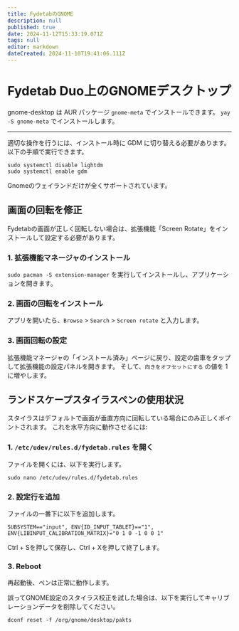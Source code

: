 ```yaml
---
title: FydetabのGNOME
description: null
published: true
date: 2024-11-12T15:33:19.071Z
tags: null
editor: markdown
dateCreated: 2024-11-10T19:41:06.111Z
---
```


# Fydetab Duo上のGNOMEデスクトップ

gnome-desktop は AUR パッケージ `gnome-meta` でインストールできます。
`yay -S gnome-meta` でインストールします。

---

適切な操作を行うには、インストール時に GDM に切り替える必要があります。 以下の手順で実行できます。

```
sudo systemctl disable lightdm
sudo systemctl enable gdm
```

Gnomeのウェイランドだけが全くサポートされています。

## 画面の回転を修正

Fydetabの画面が正しく回転しない場合は、拡張機能「Screen Rotate」をインストールして設定する必要があります。

### 1. 拡張機能マネージャのインストール

`sudo pacman -S extension-manager` を実行してインストールし、アプリケーションを開きます。

### 2. 画面の回転をインストール

アプリを開いたら、`Browse` > `Search` > `Screen rotate` と入力します。

### 3. 画面回転の設定

拡張機能マネージャの「インストール済み」ページに戻り、設定の歯車をタップして拡張機能の設定パネルを開きます。
そして、`向きをオフセットにする` の値を 1 に増やします。

## ランドスケープスタイラスペンの使用状況

スタイラスはデフォルトで画面が垂直方向に回転している場合にのみ正しくポイントされます。
これを水平方向に動作させるには:

### 1. `/etc/udev/rules.d/fydetab.rules` を開く

ファイルを開くには、以下を実行します。

```
sudo nano /etc/udev/rules.d/fydetab.rules
```

### 2. 設定行を追加

ファイルの一番下に以下を追加します。

```
SUBSYSTEM=="input", ENV{ID_INPUT_TABLET}=="1", ENV{LIBINPUT_CALIBRATION_MATRIX}="0 1 0 -1 0 0 1"
```

Ctrl + Sを押して保存し、Ctrl + Xを押して終了します。

### 3. Reboot

再起動後、ペンは正常に動作します。

誤ってGNOME設定のスタイラス校正を試した場合は、以下を実行してキャリブレーションデータを削除してください。

```
dconf reset -f /org/gnome/desktop/pakts
```

